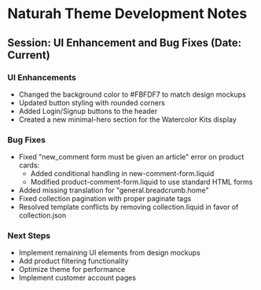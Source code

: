 # Naturah Theme Development Notes

## Session: UI Enhancement and Bug Fixes (Date: Current)

### UI Enhancements
- Changed the background color to #FBFDF7 to match design mockups
- Updated button styling with rounded corners
- Added Login/Signup buttons to the header 
- Created a new minimal-hero section for the Watercolor Kits display

### Bug Fixes
- Fixed "new_comment form must be given an article" error on product cards:
  - Added conditional handling in new-comment-form.liquid
  - Modified product-comment-form.liquid to use standard HTML forms
- Added missing translation for "general.breadcrumb.home"
- Fixed collection pagination with proper paginate tags
- Resolved template conflicts by removing collection.liquid in favor of collection.json

### Next Steps
- Implement remaining UI elements from design mockups
- Add product filtering functionality
- Optimize theme for performance
- Implement customer account pages 
